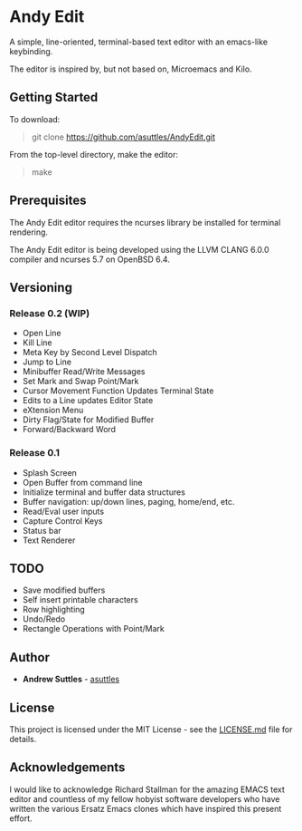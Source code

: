 # Andy Edit

A simple, line-oriented, terminal-based text editor with an emacs-like keybinding.

The editor is inspired by, but not based on, Microemacs and Kilo.

## Getting Started

To download:

> git clone https://github.com/asuttles/AndyEdit.git


From the top-level directory, make the editor:

> make


## Prerequisites

The Andy Edit editor requires the ncurses library be installed for terminal rendering.

The Andy Edit editor is being developed using the LLVM CLANG 6.0.0 compiler and ncurses 5.7 on OpenBSD 6.4.

## Versioning

### Release 0.2 (WIP)
  - Open Line
  - Kill Line
  - Meta Key by Second Level Dispatch
  - Jump to Line 
  - Minibuffer Read/Write Messages
  - Set Mark and Swap Point/Mark
  - Cursor Movement Function Updates Terminal State
  - Edits to a Line updates Editor State
  - eXtension Menu
  - Dirty Flag/State for Modified Buffer
  - Forward/Backward Word

### Release 0.1
  - Splash Screen
  - Open Buffer from command line
  - Initialize terminal and buffer data structures
  - Buffer navigation: up/down lines, paging, home/end, etc.
  - Read/Eval user inputs
  - Capture Control Keys
  - Status bar
  - Text Renderer
  

## TODO
   - Save modified buffers
   - Self insert printable characters
   - Row highlighting
   - Undo/Redo
   - Rectangle Operations with Point/Mark

## Author

* **Andrew Suttles** - [asuttles](github.com/asuttles)

## License

This project is licensed under the MIT License - see the [LICENSE.md](LICENSE.md) file for details.

## Acknowledgements

I would like to acknowledge Richard Stallman for the amazing EMACS text editor and countless of my fellow hobyist software developers who have written the various Ersatz Emacs clones which have inspired this present effort.

